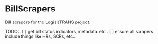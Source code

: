 # BillScrapers
Bill scrapers for the LegislaTRANS project.

TODO:
.
[ ] get bill status indicators, metadata. etc
.
[ ] ensure all scrapers include things like HRs, SCRs, etc...
